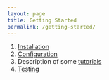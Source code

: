 ```yaml
---
layout: page
title: Getting Started
permalink: /getting-started/
---
```


  1. [Installation](../installation)
  2. [Configuration](../configuration)
  3. Description of some [tutorials](../tutorial)
  4. [Testing](../testing)
